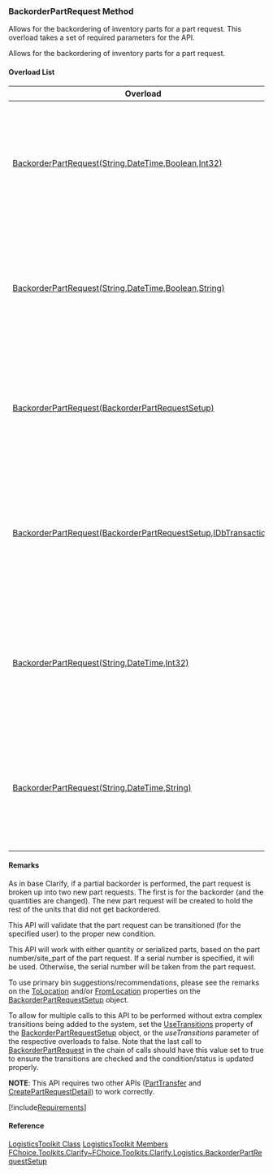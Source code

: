 ### BackorderPartRequest Method

Allows for the backordering of inventory parts for a part request. This overload takes a set of required parameters for the API.

Allows for the backordering of inventory parts for a part request.

#### Overload List

| Overload | Description |
| --- | --- |
| [BackorderPartRequest(String,DateTime,Boolean,Int32)](FChoice.Toolkits.Clarify~FChoice.Toolkits.Clarify.Logistics.LogisticsToolkit~BackorderPartRequest(String,DateTime,Boolean,Int32).md) | Allows for the backordering of inventory parts for a part request. This overload takes a set of required parameters for the API.   |
| [BackorderPartRequest(String,DateTime,Boolean,String)](FChoice.Toolkits.Clarify~FChoice.Toolkits.Clarify.Logistics.LogisticsToolkit~BackorderPartRequest(String,DateTime,Boolean,String).md) | Allows for the backordering of inventory parts for a part request. This overload takes a set of required parameters for the API.   |
| [BackorderPartRequest(BackorderPartRequestSetup)](FChoice.Toolkits.Clarify~FChoice.Toolkits.Clarify.Logistics.LogisticsToolkit~BackorderPartRequest(BackorderPartRequestSetup).md) | Allows for the backordering of inventory parts for a part request. This overload takes a setup object.   |
| [BackorderPartRequest(BackorderPartRequestSetup,IDbTransaction)](FChoice.Toolkits.Clarify~FChoice.Toolkits.Clarify.Logistics.LogisticsToolkit~BackorderPartRequest(BackorderPartRequestSetup,IDbTransaction).md) | Allows for the backordering of inventory parts for a part request. This overload takes a setup object and a database transaction.   |
| [BackorderPartRequest(String,DateTime,Int32)](FChoice.Toolkits.Clarify~FChoice.Toolkits.Clarify.Logistics.LogisticsToolkit~BackorderPartRequest(String,DateTime,Int32).md) | Allows for the backordering of inventory parts for a part request. This overload takes a set of required parameters for the API.   |
| [BackorderPartRequest(String,DateTime,String)](FChoice.Toolkits.Clarify~FChoice.Toolkits.Clarify.Logistics.LogisticsToolkit~BackorderPartRequest(String,DateTime,String).md) | Allows for the backordering of inventory parts for a part request. This overload takes a set of required parameters for the API.   |

#### Remarks

As in base Clarify, if a partial backorder is performed, the part request is broken up into two new part requests. The first is for the backorder (and the quantities are changed). The new part request will be created to hold the rest of the units that did not get backordered.

This API will validate that the part request can be transitioned (for the specified user) to the proper new condition.

This API will work with either quantity or serialized parts, based on the part number/site_part of the part request. If a serial number is specified, it will be used. Otherwise, the serial number will be taken from the part request.

To use primary bin suggestions/recommendations, please see the remarks on the [ToLocation](FChoice.Toolkits.Clarify~FChoice.Toolkits.Clarify.Logistics.BackorderPartRequestSetup~ToLocation.md) and/or [FromLocation](FChoice.Toolkits.Clarify~FChoice.Toolkits.Clarify.Logistics.BackorderPartRequestSetup~FromLocation.md) properties on the [BackorderPartRequestSetup](FChoice.Toolkits.Clarify~FChoice.Toolkits.Clarify.Logistics.BackorderPartRequestSetup.md) object.

To allow for multiple calls to this API to be performed without extra complex transitions being added to the system, set the [UseTransitions](FChoice.Toolkits.Clarify~FChoice.Toolkits.Clarify.Logistics.BackorderPartRequestSetup~UseTransitions.md) property of the [BackorderPartRequestSetup](FChoice.Toolkits.Clarify~FChoice.Toolkits.Clarify.Logistics.BackorderPartRequestSetup.md) object, or the _useTransitions_ parameter of the respective overloads to false. Note that the last call to [BackorderPartRequest](FChoice.Toolkits.Clarify~FChoice.Toolkits.Clarify.Logistics.LogisticsToolkit~BackorderPartRequest.md) in the chain of calls should have this value set to true to ensure the transitions are checked and the condition/status is updated properly.

**NOTE**: This API requires two other APIs ([PartTransfer](FChoice.Toolkits.Clarify~FChoice.Toolkits.Clarify.Logistics.LogisticsToolkit~PartTransfer.md) and [CreatePartRequestDetail](FChoice.Toolkits.Clarify~FChoice.Toolkits.Clarify.Logistics.LogisticsToolkit~CreatePartRequestDetail.md)) to work correctly.

[!include[Requirements](../partials/requirements.md)]

#### Reference

[LogisticsToolkit Class](FChoice.Toolkits.Clarify~FChoice.Toolkits.Clarify.Logistics.LogisticsToolkit.md)
[LogisticsToolkit Members](FChoice.Toolkits.Clarify~FChoice.Toolkits.Clarify.Logistics.LogisticsToolkit_members.md)
[FChoice.Toolkits.Clarify~FChoice.Toolkits.Clarify.Logistics.BackorderPartRequestSetup](FChoice.Toolkits.Clarify~FChoice.Toolkits.Clarify.Logistics.BackorderPartRequestSetup.md)
